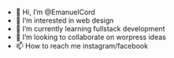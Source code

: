 - 👋 Hi, I’m @EmanuelCord
- 👀 I’m interested in web design
- 🌱 I’m currently learning fullstack development
- 💞️ I’m looking to collaborate on worpress ideas
- 📫 How to reach me instagram/facebook

<!---
EmanuelCord/EmanuelCord is a ✨ special ✨ repository because its `README.md` (this file) appears on your GitHub profile.
You can click the Preview link to take a look at your changes.
--->
